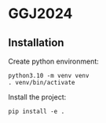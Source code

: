 # GGJ2024
## Installation

Create python environment:
```shell
python3.10 -m venv venv
. venv/bin/activate
```

Install the project:
```shell
pip install -e .
```